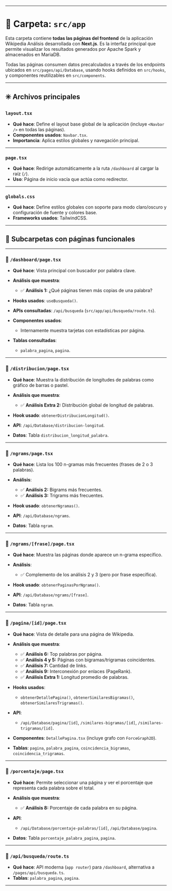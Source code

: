 
---

# 📁 Carpeta: `src/app`

Esta carpeta contiene **todas las páginas del frontend** de la aplicación Wikipedia Análisis desarrollada con **Next.js**. Es la interfaz principal que permite visualizar los resultados generados por Apache Spark y almacenados en MariaDB.

Todas las páginas consumen datos precalculados a través de los endpoints ubicados en `src/pages/api/Database`, usando hooks definidos en `src/hooks`, y componentes reutilizables en `src/components`.

---

## ✳️ Archivos principales

### `layout.tsx`

* **Qué hace**: Define el layout base global de la aplicación (incluye `<Navbar />` en todas las páginas).
* **Componentes usados**: `Navbar.tsx`.
* **Importancia**: Aplica estilos globales y navegación principal.

---

### `page.tsx`

* **Qué hace**: Redirige automáticamente a la ruta `/dashboard` al cargar la raíz (`/`).
* **Uso**: Página de inicio vacía que actúa como redirector.

---

### `globals.css`

* **Qué hace**: Define estilos globales con soporte para modo claro/oscuro y configuración de fuente y colores base.
* **Frameworks usados**: TailwindCSS.

---

## 🧠 Subcarpetas con páginas funcionales

---

### 📁 `/dashboard/page.tsx`

* **Qué hace**: Vista principal con buscador por palabra clave.
* **Análisis que muestra**:

  * ✅ **Análisis 1:** ¿Qué páginas tienen más copias de una palabra?
* **Hooks usados**: `useBusqueda()`.
* **APIs consultadas**: `/api/busqueda` (`src/app/api/busqueda/route.ts`).
* **Componentes usados**:

  * Internamente muestra tarjetas con estadísticas por página.
* **Tablas consultadas**:

  * `palabra_pagina`, `pagina`.

---

### 📁 `/distribucion/page.tsx`

* **Qué hace**: Muestra la distribución de longitudes de palabras como gráfico de barras o pastel.
* **Análisis que muestra**:

  * ✅ **Análisis Extra 2:** Distribución global de longitud de palabras.
* **Hook usado**: `obtenerDistribucionLongitud()`.
* **API**: `/api/Database/distribucion-longitud`.
* **Datos**: Tabla `distribucion_longitud_palabra`.

---

### 📁 `/ngrams/page.tsx`

* **Qué hace**: Lista los 100 n-gramas más frecuentes (frases de 2 o 3 palabras).
* **Análisis**:

  * ✅ **Análisis 2:** Bigrams más frecuentes.
  * ✅ **Análisis 3:** Trigrams más frecuentes.
* **Hook usado**: `obtenerNgramas()`.
* **API**: `/api/Database/ngrams`.
* **Datos**: Tabla `ngram`.

---

### 📁 `/ngrams/[frase]/page.tsx`

* **Qué hace**: Muestra las páginas donde aparece un n-grama específico.
* **Análisis**:

  * ✅ Complemento de los análisis 2 y 3 (pero por frase específica).
* **Hook usado**: `obtenerPaginasPorNgrama()`.
* **API**: `/api/Database/ngrams/[frase]`.
* **Datos**: Tabla `ngram`.

---

### 📁 `/pagina/[id]/page.tsx`

* **Qué hace**: Vista de detalle para una página de Wikipedia.
* **Análisis que muestra**:

  * ✅ **Análisis 6:** Top palabras por página.
  * ✅ **Análisis 4 y 5:** Páginas con bigramas/trigramas coincidentes.
  * ✅ **Análisis 7:** Cantidad de links.
  * ✅ **Análisis 9:** Interconexión por enlaces (PageRank).
  * ✅ **Análisis Extra 1:** Longitud promedio de palabras.
* **Hooks usados**:

  * `obtenerDetallePagina()`, `obtenerSimilaresBigramas()`, `obtenerSimilaresTrigramas()`.
* **API**:

  * `/api/Database/pagina/[id]`, `/similares-bigramas/[id]`, `/similares-trigramas/[id]`.
* **Componentes**: `DetallePagina.tsx` (incluye grafo con `ForceGraph2D`).
* **Tablas**: `pagina`, `palabra_pagina`, `coincidencia_bigramas`, `coincidencia_trigramas`.

---

### 📁 `/porcentaje/page.tsx`

* **Qué hace**: Permite seleccionar una página y ver el porcentaje que representa cada palabra sobre el total.
* **Análisis que muestra**:

  * ✅ **Análisis 8:** Porcentaje de cada palabra en su página.
* **API**:

  * `/api/Database/porcentaje-palabras/[id]`, `/api/Database/pagina`.
* **Datos**: Tabla `porcentaje_palabra_pagina`, `pagina`.

---

### 📁 `/api/busqueda/route.ts`

* **Qué hace**: API moderna (`app router`) para `/dashboard`, alternativa a `/pages/api/busqueda.ts`.
* **Tablas**: `palabra_pagina`, `pagina`.

---

